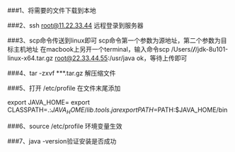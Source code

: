 ###1、将需要的文件下载到本地

###2、ssh root@11.22.33.44 远程登录到服务器

###3、scp命令传送到linux即可
  scp命令第一个参数为源地址，第二个参数为目标主机地址
  在macbook上另开一个terminal，输入命令scp /Users/***/***/jdk-8u101-linux-x64.tar.gz root@22.33.44.55:/usr/java 
   ok，等待上传即可

###4、tar -zxvf ***.tar.gz 解压缩文件

###5、打开 /etc/profile 
  在文件末尾添加

  export JAVA_HOME=
  export CLASSPATH=.:$JAVA_HOME/lib.tools.jar
  export PATH=$PATH:$JAVA_HOME/bin

###6、source /etc/profile 环境变量生效

###7、java -version验证安装是否成功
